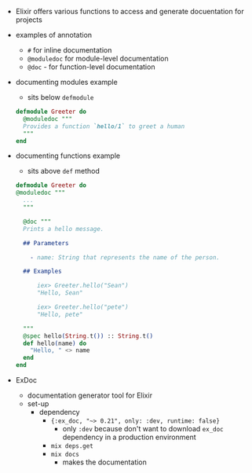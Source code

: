 - Elixir offers various functions to access and generate docuentation for projects
- examples of annotation
  - `#` for inline documentation
  - `@moduledoc` for module-level documentation
  - `@doc` - for function-level documentation
- documenting modules example
  - sits below `defmodule`
  ```elixir
  defmodule Greeter do
    @moduledoc """
    Provides a function `hello/1` to greet a human
    """
  end
  ```
- documenting functions example

  - sits above `def` method

  ```elixir
  defmodule Greeter do
  @moduledoc """
    ...
    """

    @doc """
    Prints a hello message.

    ## Parameters

      - name: String that represents the name of the person.

    ## Examples

        iex> Greeter.hello("Sean")
        "Hello, Sean"

        iex> Greeter.hello("pete")
        "Hello, pete"

    """
    @spec hello(String.t()) :: String.t()
    def hello(name) do
      "Hello, " <> name
    end
  end
  ```

- ExDoc
  - documentation generator tool for Elixir
  - set-up
    - dependency
      - `{:ex_doc, "~> 0.21", only: :dev, runtime: false}`
        - only `:dev` because don't want to download `ex_doc` dependency in a production environment
      - `mix deps.get`
      - `mix docs`
        - makes the documentation
